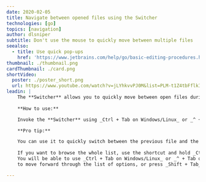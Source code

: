 ```yaml
---
date: 2020-02-05
title: Navigate between opened files using the Switcher
technologies: [go]
topics: [navigation]
author: dlsniper
subtitle: Don't use the mouse to quickly move between multiple files
seealso:
  - title: Use quick pop-ups
    href: 'https://www.jetbrains.com/help/go/basic-editing-procedures.html#quick_popups'
thumbnail: ./thumbnail.png
cardThumbnail: ./card.png
shortVideo:
  poster: ./poster_short.png
  url: https://www.youtube.com/watch?v=jLYhkvvPJ0M&list=PLM-t1Z4tbFflkIOaap4P-BV30ZrZwrDld&index=9
leadin: |
    The **Switcher** allows you to quickly move between open files during your editing session.
    
    **How to use:**

    Invoke the **Switcher** using _Ctrl + Tab on Windows/Linux_ or _^ + Tab on macOS_.

    **Pro tip:**

    You can use it to quickly switch between the previous file and the current one using the shortcut.
    
    If you want to browse the whole list, use the shortcut and hold _Ctrl on Windows/Linux_ or _Shift on macOS_.
    You will be able to use _Ctrl + Tab on Windows/Linux_ or _^ + Tab on macOS_ again
    to move forward through the list of options, or press _Shift + Tab_ and move backward.

---
```

